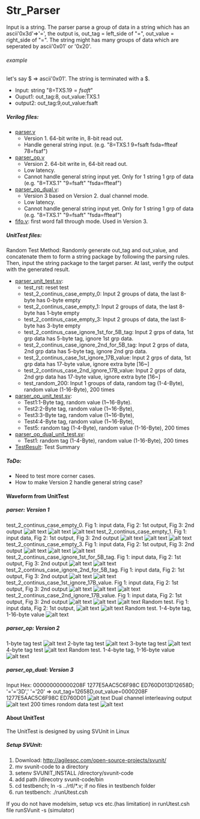 # Str_Parser
Input is a string. The parser parse a group of data in a string which has an ascii'0x3d'=>'=', the output is, out_tag = left_side of "=", out_value = right_side of "=". The string might has many groups of data which are seperated by ascii'0x01' or '0x20'. 
###### example
let's say $ => ascii'0x01'. The string is terminated with a $.
- Input: string "8=TXS.1$9=fsaft$"
- Ouput1: out_tag:8, out_value:TXS.1
- output2: out_tag:9,out_value:fsaft
##### Verilog files:
- [parser.v](rtl/parser.v)
  - Version 1. 64-bit write in, 8-bit read out. 
  - Handle general string input. (e.g. "8=TXS.1 9=fsaft fsda=ffteaf 78=fsaf")
- [parser_op.v](rtl/parser_op.v)
  - Version 2. 64-bit write in, 64-bit read out. 
  - Low latency. 
  - Cannot handle general string input yet. Only for 1 string 1 grp of data (e.g. "8=TXS.1" "9=fsaft" "fsda=ffteaf") 
- [parser_op_dual.v](rtl/parser_op_dual.v): 
  - Version 3 based on Version 2. dual channel mode. 
  - Low latency. 
  - Cannot handle general string input yet. Only for 1 string 1 grp of data (e.g. "8=TXS.1" "9=fsaft" "fsda=ffteaf") 
- [fifo.v](rtl/fifo.v): first word fall through mode. Used in Version 3.
##### UnitTest files:
Random Test Method: Randomly generate out_tag and out_value, and concatenate them to form a string package by following the parsing rules. Then, input the string package to the target parser. At last, verify the output with the generated result.
- [parser_unit_test.sv](testbench/parser_unit_test.sv): 
  - test_rst: reset test
  - test_2_continus_case_empty_0: Input 2 groups of data, the last 8-byte has 0-byte empty  
  - test_2_continus_case_empty_1: Input 2 groups of data, the last 8-byte has 1-byte empty 
  - test_2_continus_case_empty_3: Input 2 groups of data, the last 8-byte has 3-byte empty
  - test_2_continus_case_ignore_1st_for_5B_tag: Input 2 grps of data, 1st grp data has 5-byte tag, ignore 1st grp data.
  - test_2_continus_case_ignore_2nd_for_5B_tag: Input 2 grps of data, 2nd grp data has 5-byte tag, ignore 2nd grp data.
  - test_2_continus_case_1st_ignore_17B_value: Input 2 grps of data, 1st grp data has 17-byte value, ignore extra byte [16~]
  - test_2_continus_case_2nd_ignore_17B_value: Input 2 grps of data, 2nd grp data has 17-byte value, ignore extra byte [16~]
  - test_random_200: Input 1 groups of data, random tag (1-4-Byte), random value (1-16-Byte), 200 times
- [parser_op_unit_test.sv](testbench/parser_op_unit_test.sv): 
  - Test1:1-Byte tag, random value (1~16-Byte). 
  - Test2:2-Byte tag, random value (1~16-Byte), 
  - Test3:3-Byte tag, random value (1~16-Byte),
  - Test4:4-Byte tag, random value (1~16-Byte), 
  - Test5: random tag (1-4-Byte), random value (1-16-Byte), 200 times
- [parser_op_dual_unit_test.sv](testbench/parser_op_dual_unit_test.sv): 
  - Test1: random tag (1-4-Byte), random value (1-16-Byte), 200 times
- [TestResult](testbench/TestResult): Test Summary
##### ToDo:
- Need to test more corner cases.
- How to make Version 2 handle general string case?

#### Waveform from UnitTest
##### parser: Version 1
test_2_continus_case_empty_0. Fig 1: input data, Fig 2: 1st output, Fig 3: 2nd output
![alt text](https://github.com/xxxbano/Str_Parser/blob/master/doc/fig9.png "Logo Title Text 1")
![alt text](https://github.com/xxxbano/Str_Parser/blob/master/doc/fig10.png "Logo Title Text 1")
![alt text](https://github.com/xxxbano/Str_Parser/blob/master/doc/fig11.png "Logo Title Text 1")
test_2_continus_case_empty_1. Fig 1: input data, Fig 2: 1st output, Fig 3: 2nd output
![alt text](https://github.com/xxxbano/Str_Parser/blob/master/doc/fig12.png "Logo Title Text 1")
![alt text](https://github.com/xxxbano/Str_Parser/blob/master/doc/fig13.png "Logo Title Text 1")
![alt text](https://github.com/xxxbano/Str_Parser/blob/master/doc/fig14.png "Logo Title Text 1")
test_2_continus_case_empty_3. Fig 1: input data, Fig 2: 1st output, Fig 3: 2nd output
![alt text](https://github.com/xxxbano/Str_Parser/blob/master/doc/fig15.png "Logo Title Text 1")
![alt text](https://github.com/xxxbano/Str_Parser/blob/master/doc/fig16.png "Logo Title Text 1")
![alt text](https://github.com/xxxbano/Str_Parser/blob/master/doc/fig17.png "Logo Title Text 1")
test_2_continus_case_ignore_1st_for_5B_tag. Fig 1: input data, Fig 2: 1st output, Fig 3: 2nd output
![alt text](https://github.com/xxxbano/Str_Parser/blob/master/doc/fig18.png "Logo Title Text 1")
![alt text](https://github.com/xxxbano/Str_Parser/blob/master/doc/fig19.png "Logo Title Text 1")
test_2_continus_case_ignore_2nd_for_5B_tag. Fig 1: input data, Fig 2: 1st output, Fig 3: 2nd output
![alt text](https://github.com/xxxbano/Str_Parser/blob/master/doc/fig20.png "Logo Title Text 1")
![alt text](https://github.com/xxxbano/Str_Parser/blob/master/doc/fig21.png "Logo Title Text 1")
test_2_continus_case_1st_ignore_17B_value. Fig 1: input data, Fig 2: 1st output, Fig 3: 2nd output
![alt text](https://github.com/xxxbano/Str_Parser/blob/master/doc/fig22.png "Logo Title Text 1")
![alt text](https://github.com/xxxbano/Str_Parser/blob/master/doc/fig23.png "Logo Title Text 1")
![alt text](https://github.com/xxxbano/Str_Parser/blob/master/doc/fig24.png "Logo Title Text 1")
test_2_continus_case_2nd_ignore_17B_value. Fig 1: input data, Fig 2: 1st output, Fig 3: 2nd output
![alt text](https://github.com/xxxbano/Str_Parser/blob/master/doc/fig25.png "Logo Title Text 1")
![alt text](https://github.com/xxxbano/Str_Parser/blob/master/doc/fig26.png "Logo Title Text 1")
![alt text](https://github.com/xxxbano/Str_Parser/blob/master/doc/fig27.png "Logo Title Text 1")
Random test. Fig 1: input data, Fig 2: 1st output,
![alt text](https://github.com/xxxbano/Str_Parser/blob/master/doc/fig28.png "Logo Title Text 1")
![alt text](https://github.com/xxxbano/Str_Parser/blob/master/doc/fig29.png "Logo Title Text 1")
Random test. 1-4-byte tag, 1-16-byte value
![alt text](https://github.com/xxxbano/Str_Parser/blob/master/doc/fig30.png "Logo Title Text 1")

##### parser_op: Version 2
1-byte tag test
![alt text](https://github.com/xxxbano/Str_Parser/blob/master/doc/fig4.png "Logo Title Text 1")
2-byte tag test
![alt text](https://github.com/xxxbano/Str_Parser/blob/master/doc/fig5.png "Logo Title Text 1")
3-byte tag test
![alt text](https://github.com/xxxbano/Str_Parser/blob/master/doc/fig6.png "Logo Title Text 1")
4-byte tag test
![alt text](https://github.com/xxxbano/Str_Parser/blob/master/doc/fig7.png "Logo Title Text 1")
Random test. 1-4-byte tag, 1-16-byte value
![alt text](https://github.com/xxxbano/Str_Parser/blob/master/doc/fig8.png "Logo Title Text 1")

##### parser_op_dual: Version 3
Input Hex: 000000000000208F 1277E5AAC5C6F98C ED760D013D12658D; '='='3D',' '='20' => out_tag=12658D,out_value=0000208F 1277E5AAC5C6F98C ED760D01
![alt text](https://github.com/xxxbano/Str_Parser/blob/master/doc/fig2.png "Logo Title Text 1")
Dual channel interleaving output
![alt text](https://github.com/xxxbano/Str_Parser/blob/master/doc/fig1.png "Logo Title Text 1")
200 times rondom data test
![alt text](https://github.com/xxxbano/Str_Parser/blob/master/doc/fig3.png "Logo Title Text 1")

#### About UnitTest
The UnitTest is designed by using SVUnit in Linux

##### Setup SVUnit:
1. Download: http://agilesoc.com/open-source-projects/svunit/
2. mv svunit-code to a directory
3. setenv SVUNIT_INSTALL /directory/svunit-code 
4. add path /direcotry svunit-code/bin 
5. cd testbench; ln -s ../rtl/*.v; if no files in testbench folder 
6. run testbench: ./runUtest.csh 

If you do not have modelsim, setup vcs etc.(has limitation) in runUtest.csh file
runSVunit -s (simulator)

